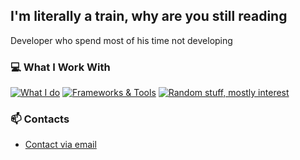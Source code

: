 ## I'm literally a train, why are you still reading

Developer who spend most of his time not developing

### 💻 What I Work With
[![What I do](https://skillicons.dev/icons?i=python,c,cs,rust,html,css,js,nodejs)](https://skillicons.dev)
[![Frameworks & Tools](https://skillicons.dev/icons?i=react,vue,dotnet)](https://skillicons.dev)
[![Random stuff, mostly interest](https://skillicons.dev/icons?i=ps,pe,ae,figma)](https://skillicons.dev)


### 📫 Contacts
- [Contact via email](mailto:phatthadonsornplang@gmail.com)
